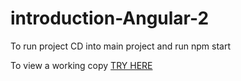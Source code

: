 # introduction-Angular-2

To run project CD into main project and run npm start


To view a working copy <a href="trys.conorcodes.co.uk"> TRY HERE <a>
